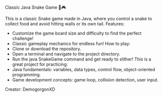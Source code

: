 Classic Java Snake Game 🐍🎮

This is a classic Snake game made in Java, where you control a snake to collect food and avoid hitting walls or its own tail.
Features:
 * Customize the game board size and difficulty to find the perfect challenge! ️
 * Classic gameplay mechanics for endless fun!
How to play:
 * Clone or download the repository.
 * Open a terminal and navigate to the project directory.
 * Run the java SnakeGame command and get ready to slither!
This is a great project for practicing:
 * Java fundamentals: variables, data types, control flow, object-oriented programming.
 * Game development concepts: game loop, collision detection, user input.


Creator: DemogorgonXD
